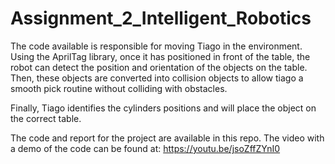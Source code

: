 # Assignment_2_Intelligent_Robotics

The code available is responsible for moving Tiago in the environment.
Using the AprilTag library, once it has positioned in front of the table, the robot can detect the position and orientation of the objects on the table.
Then, these objects are converted into collision objects to allow tiago a smooth pick routine without colliding with obstacles.

Finally, Tiago identifies the cylinders positions and will place the object on the correct table.

The code and report for the project are available in this repo.
The video with a demo of the code can be found at: https://youtu.be/jsoZffZYnI0
